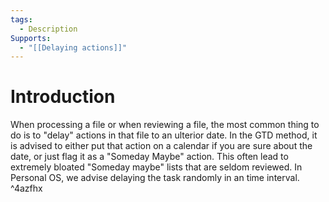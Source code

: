 ```yaml
---
tags:
  - Description
Supports:
  - "[[Delaying actions]]"
---
```

# Introduction

When processing a file or when reviewing a file, the most common thing to do is to "delay" actions in that file to an ulterior date. 
In the GTD method, it is advised to either put that action on a calendar if you are sure about the date, or just flag it as a "Someday Maybe" action. 
This often lead to extremely bloated "Someday maybe" lists that are seldom reviewed. 
In Personal OS, we advise delaying the task randomly in an time interval.  ^4azfhx
